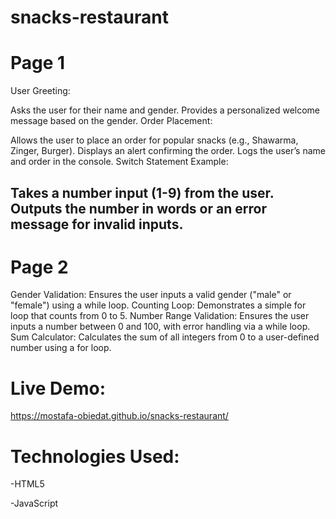 # snacks-restaurant

# Page 1
User Greeting:

Asks the user for their name and gender.
Provides a personalized welcome message based on the gender.
Order Placement:

Allows the user to place an order for popular snacks (e.g., Shawarma, Zinger, Burger).
Displays an alert confirming the order.
Logs the user’s name and order in the console.
Switch Statement Example:

Takes a number input (1-9) from the user.
Outputs the number in words or an error message for invalid inputs.
---

# Page 2
Gender Validation:
Ensures the user inputs a valid gender ("male" or "female") using a while loop.
Counting Loop:
Demonstrates a simple for loop that counts from 0 to 5.
Number Range Validation:
Ensures the user inputs a number between 0 and 100, with error handling via a while loop.
Sum Calculator:
Calculates the sum of all integers from 0 to a user-defined number using a for loop.

# Live Demo:

https://mostafa-obiedat.github.io/snacks-restaurant/

# Technologies Used:

-HTML5

-JavaScript
